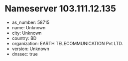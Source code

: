 # Nameserver 103.111.12.135

* as_number: 58715
* name: Unknown
* city: Unknown
* country: BD
* organization: EARTH TELECOMMUNICATION Pvt LTD.
* version: Unknown
* dnssec: true
